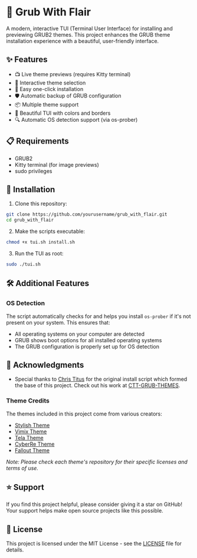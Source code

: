 # 🎨 Grub With Flair

A modern, interactive TUI (Terminal User Interface) for installing and previewing GRUB2 themes. This project enhances the GRUB theme installation experience with a beautiful, user-friendly interface.

## ✨ Features

- 📺 Live theme previews (requires Kitty terminal)
- 🎯 Interactive theme selection
- 🚀 Easy one-click installation
- 🛡️ Automatic backup of GRUB configuration
- 📦 Multiple theme support
- 🎨 Beautiful TUI with colors and borders
- 🔍 Automatic OS detection support (via os-prober)

## 📋 Requirements

- GRUB2
- Kitty terminal (for image previews)
- sudo privileges

## 🚀 Installation

1. Clone this repository:
```bash
git clone https://github.com/yourusername/grub_with_flair.git
cd grub_with_flair
```

2. Make the scripts executable:
```bash
chmod +x tui.sh install.sh
```

3. Run the TUI as root:
```bash
sudo ./tui.sh
```

## 🛠️ Additional Features

### OS Detection
The script automatically checks for and helps you install `os-prober` if it's not present on your system. This ensures that:
- All operating systems on your computer are detected
- GRUB shows boot options for all installed operating systems
- The GRUB configuration is properly set up for OS detection

## 🤝 Acknowledgments

- Special thanks to [Chris Titus](https://github.com/ChrisTitusTech) for the original install script which formed the base of this project. Check out his work at [CTT-GRUB-THEMES](https://github.com/ChrisTitusTech/CTT-GRUB-Themes).

### Theme Credits

The themes included in this project come from various creators:

- [Stylish Theme](https://github.com/vinceliuice/grub2-themes)
- [Vimix Theme](https://github.com/vinceliuice/grub2-themes)
- [Tela Theme](https://github.com/vinceliuice/grub2-themes)
- [CyberRe Theme](https://github.com/vandalsoul/grub2-themes)
- [Fallout Theme](https://github.com/shvchk/fallout-grub-theme)

*Note: Please check each theme's repository for their specific licenses and terms of use.*

## ⭐ Support

If you find this project helpful, please consider giving it a star on GitHub! Your support helps make open source projects like this possible.

## 📜 License

This project is licensed under the MIT License - see the [LICENSE](LICENSE) file for details.

